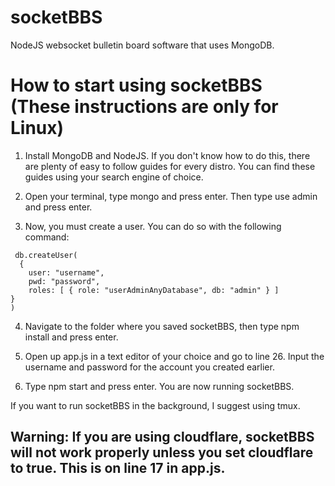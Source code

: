 # socketBBS
NodeJS websocket bulletin board software that uses MongoDB.


# How to start using socketBBS (These instructions are only for Linux)

1. Install MongoDB and NodeJS. If you don't know how to do this, there are plenty of easy to follow guides for every distro. You can find these guides using your search engine of choice.

2. Open your terminal, type mongo and press enter. Then type use admin and press enter.

3. Now, you must create a user. You can do so with the following command:

```
 db.createUser(
  {
    user: "username",
    pwd: "password",
    roles: [ { role: "userAdminAnyDatabase", db: "admin" } ]
}
)
```

4. Navigate to the folder where you saved socketBBS, then type npm install and press enter.

5. Open up app.js in a text editor of your choice and go to line 26. Input the username and password for the account you created earlier.

6. Type npm start and press enter. You are now running socketBBS.

If you want to run socketBBS in the background, I suggest using tmux.

## Warning: If you are using cloudflare, socketBBS will not work properly unless you set cloudflare to true. This is on line 17 in app.js.
